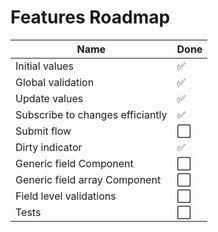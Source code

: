 # Features Roadmap

| Name                             | Done                 |
| -------------------------------- | -------------------- |
| Initial values                   | :white_check_mark:   |
| Global validation                | :white_check_mark:   |
| Update values                    | :white_check_mark:   |
| Subscribe to changes efficiantly | :white_check_mark:   |
| Submit flow                      | :white_large_square: |
| Dirty indicator                  | :white_check_mark: |
| Generic field Component          | :white_large_square: |
| Generic field array Component    | :white_large_square: |
| Field level validations          | :white_large_square: |
| Tests                            | :white_large_square: |
